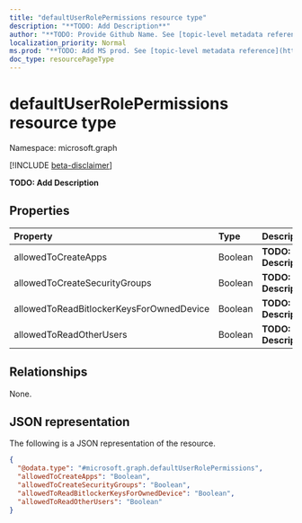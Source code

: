 ```yaml
---
title: "defaultUserRolePermissions resource type"
description: "**TODO: Add Description**"
author: "**TODO: Provide Github Name. See [topic-level metadata reference](https://msgo.azurewebsites.net/add/document/guidelines/metadata.html#topic-level-metadata)**"
localization_priority: Normal
ms.prod: "**TODO: Add MS prod. See [topic-level metadata reference](https://msgo.azurewebsites.net/add/document/guidelines/metadata.html#topic-level-metadata)**"
doc_type: resourcePageType
---
```


# defaultUserRolePermissions resource type

Namespace: microsoft.graph

[!INCLUDE [beta-disclaimer](../../includes/beta-disclaimer.md)]

**TODO: Add Description**

## Properties
|Property|Type|Description|
|:---|:---|:---|
|allowedToCreateApps|Boolean|**TODO: Add Description**|
|allowedToCreateSecurityGroups|Boolean|**TODO: Add Description**|
|allowedToReadBitlockerKeysForOwnedDevice|Boolean|**TODO: Add Description**|
|allowedToReadOtherUsers|Boolean|**TODO: Add Description**|

## Relationships
None.

## JSON representation
The following is a JSON representation of the resource.
<!-- {
  "blockType": "resource",
  "@odata.type": "microsoft.graph.defaultUserRolePermissions"
}
-->
``` json
{
  "@odata.type": "#microsoft.graph.defaultUserRolePermissions",
  "allowedToCreateApps": "Boolean",
  "allowedToCreateSecurityGroups": "Boolean",
  "allowedToReadBitlockerKeysForOwnedDevice": "Boolean",
  "allowedToReadOtherUsers": "Boolean"
}
```

